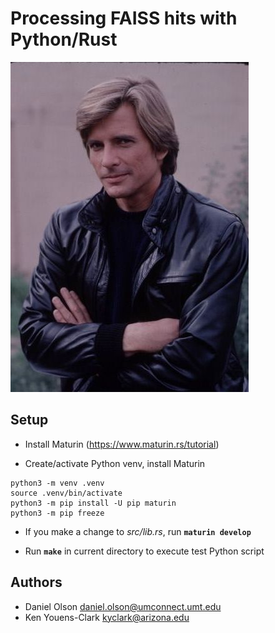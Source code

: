# Processing FAISS hits with Python/Rust

![Face](./images/face.jpg)

## Setup

- Install Maturin (https://www.maturin.rs/tutorial)

- Create/activate Python venv, install Maturin

```
python3 -m venv .venv
source .venv/bin/activate
python3 -m pip install -U pip maturin
python3 -m pip freeze
```

- If you make a change to _src/lib.rs_, run **`maturin develop`**

- Run **`make`** in current directory to execute test Python script

## Authors

* Daniel Olson <daniel.olson@umconnect.umt.edu>
* Ken Youens-Clark <kyclark@arizona.edu>
